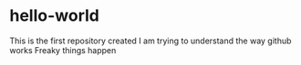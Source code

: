 # hello-world
This is the first repository created
I am trying to understand the way github works
Freaky things happen
